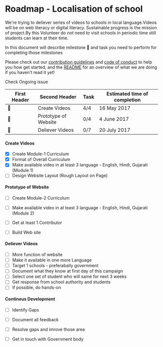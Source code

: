 # Roadmap - Localisation of school 

We're trying to deliever series of videos to schools in local language.Videos will be on web literacy or digital literacy. Sustainable progress is the mission of project.By this Volunteer do not need to visit schools in periodic time still students can learn at their time.

In this document will describe milestone :dart: and task you need to perform for completing those milestones

Please check out our [contribution guidelines](CONTRIBUTING.md) and [code of conduct](CODE_OF_CONDUCT.md) to help you how get started, and the [README](README.md) for an overview of what we are doing if you haven't read it yet!
  
  Check Ongoing issue <link>
  
  | First Header  | Second Header | Task    |  Estimated time of completion |
  | ------------- | ------------- |     --- | --|
  | :rocket:  | Create Videos  |    4/4     |  16 May 2017|
  | :rocket:  | Prototype of Website  |   0/4     |  4 June 2017|
  | :rocket:  | Deliever Videos | 0/7   |  20 July 2017  |


#### Create Videos

- [x] Create Module-1 Curriculum
- [x] Format of Overall Curriculum
- [x] Make available video in at least 3 language - English, Hindi, Gujarati (Module 1)
- [ ] Design Website Layout (Rough Layout on Page)

#### Prototype of Website

- [ ] Create Module-2 Curriculum
- [ ] Make available video in at least 3 language - English, Hindi, Gujarati (Module 2)
- [ ] Get at least 1 Contributor
- [ ] Build Web site


#### Deliever Videos

- [ ] More function of website
- [ ] Make it available in one more Language
- [ ] Target 1 schools - preferabally government
- [ ] Document what they know at first day of this campaign
- [ ] Select one set of student who will same for next 3 weeks
- [ ] Get response from school authority and students
- [ ] If possible, do hands-on

#### Continous Development

- [ ] Identify Gaps
- [ ] Document all feedback
- [ ] Resolve gaps and imrove those area
- [ ] Get in touch with Government body


